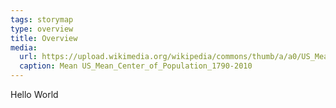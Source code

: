 ```yaml
---
tags: storymap
type: overview
title: Overview
media:
  url: https://upload.wikimedia.org/wikipedia/commons/thumb/a/a0/US_Mean_Center_of_Population_1790-2010.PNG/800px-US_Mean_Center_of_Population_1790-2010.PNG
  caption: Mean US_Mean_Center_of_Population_1790-2010
---
```


Hello World